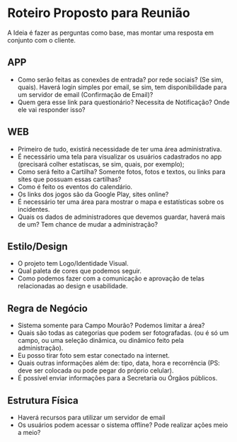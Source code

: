 # Roteiro Proposto para Reunião
A Ideia é fazer as perguntas como base, mas montar uma resposta em conjunto com o cliente.

## APP
- Como serão feitas as conexões de entrada? por rede sociais? (Se sim, quais). Haverá login simples por email, se sim, tem disponibilidade para um servidor de email (Confirmação de Email)?
- Quem gera esse link para questionário? Necessita de Notificação? Onde ele vai responder isso?

## WEB
- Primeiro de tudo, existirá necessidade de ter uma área administrativa.
- É necessário uma tela para visualizar os usuários cadastrados no app (precisará colher estatíscas, se sim, quais, por exemplo);
- Como será feito a Cartilha? Somente fotos, fotos e textos, ou links para sites que possuam essas cartilhas?
- Como é feito os eventos do calendário.
- Os links dos jogos são da Google Play, sites online?
- É necessário ter uma área para mostrar o mapa e estatísticas sobre os incidentes.
- Quais os dados de administradores que devemos guardar, haverá mais de um? Tem chance de mudar a administração?

## Estilo/Design
- O projeto tem Logo/Identidade Visual.
- Qual paleta de cores que podemos seguir.
- Como podemos fazer com a comunicação e aprovação de telas relacionadas ao design e usabilidade.

## Regra de Negócio
- Sistema somente para Campo Mourão? Podemos limitar a área?
- Quais são todas as categorias que podem ser fotografadas. (ou é só um campo, ou uma seleção dinâmica, ou dinâmico feito pela administração).
- Eu posso tirar foto sem estar conectado na internet.
- Quais outras informações além de: tipo, data, hora e recorrência (PS: deve ser colocada ou pode pegar do próprio celular).
- É possível enviar informações para a Secretaria ou Órgãos públicos.

## Estrutura Física
- Haverá recursos para utilizar um servidor de email
- Os usuários podem acessar o sistema offline? Pode realizar ações meio a meio?
